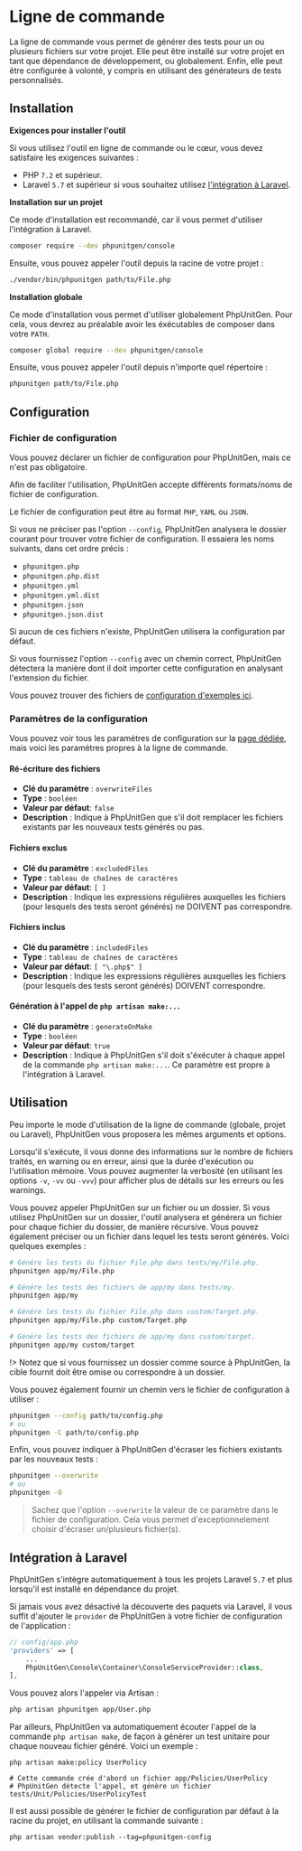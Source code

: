 # Ligne de commande

La ligne de commande vous permet de générer des tests pour un ou plusieurs fichiers
sur votre projet. Elle peut être installé sur votre projet en tant que dépendance
de développement, ou globalement. Enfin, elle peut être configurée à volonté, y compris
en utilisant des générateurs de tests personnalisés.

## Installation

**Exigences pour installer l'outil**

Si vous utilisez l'outil en ligne de commande ou le cœur, vous devez satisfaire
les exigences suivantes :

- PHP `7.2` et supérieur.
- Laravel `5.7` et supérieur si vous souhaitez utilisez
[l'intégration à Laravel](/fr/command-line.md#intégration-à-laravel).

**Installation sur un projet**

Ce mode d'installation est recommandé, car il vous permet d'utiliser
l'intégration à Laravel.

```bash
composer require --dev phpunitgen/console
```

Ensuite, vous pouvez appeler l'outil depuis la racine de votre projet :

```bash
./vendor/bin/phpunitgen path/to/File.php
```

**Installation globale**

Ce mode d'installation vous permet d'utiliser globalement PhpUnitGen.
Pour cela, vous devrez au préalable avoir les éxécutables de composer dans votre `PATH`.

```bash
composer global require --dev phpunitgen/console
```

Ensuite, vous pouvez appeler l'outil depuis n'importe quel répertoire :

```bash
phpunitgen path/to/File.php
```

## Configuration

### Fichier de configuration

Vous pouvez déclarer un fichier de configuration pour PhpUnitGen, mais ce n'est pas obligatoire.

Afin de faciliter l'utilisation, PhpUnitGen accepte différents formats/noms de fichier de
configuration.

Le fichier de configuration peut être au format `PHP`, `YAML` ou `JSON`.

Si vous ne préciser pas l'option `--config`, PhpUnitGen analysera le dossier courant pour
trouver votre fichier de configuration. Il essaiera les noms suivants, dans cet ordre précis :

- `phpunitgen.php`
- `phpunitgen.php.dist`
- `phpunitgen.yml`
- `phpunitgen.yml.dist`
- `phpunitgen.json`
- `phpunitgen.json.dist`

Si aucun de ces fichiers n'existe, PhpUnitGen utilisera la configuration par défaut.

Si vous fournissez l'option `--config` avec un chemin correct, PhpUnitGen détectera
la manière dont il doit importer cette configuration en analysant l'extension du fichier.

Vous pouvez trouver des fichiers de [configuration d'exemples
ici](https://github.com/paul-thebaud/phpunitgen-console/tree/master/config).

### Paramètres de la configuration

Vous pouvez voir tous les paramètres de configuration sur la [page dédiée](/fr/configuration.md),
mais voici les paramètres propres à la ligne de commande.

#### Ré-écriture des fichiers

* **Clé du paramètre** : `overwriteFiles`
* **Type** : `booléen`
* **Valeur par défaut**: `false`
* **Description** : Indique à PhpUnitGen que s'il doit remplacer les fichiers existants par
les nouveaux tests générés ou pas.

#### Fichiers exclus

* **Clé du paramètre** : `excludedFiles`
* **Type** : `tableau de chaînes de caractères`
* **Valeur par défaut**: `[ ]`
* **Description** : Indique les expressions régulières auxquelles les fichiers (pour lesquels des tests
seront générés) ne DOIVENT pas correspondre.

#### Fichiers inclus

* **Clé du paramètre** : `includedFiles`
* **Type** : `tableau de chaînes de caractères`
* **Valeur par défaut**: `[ "\.php$" ]`
* **Description** : Indique les expressions régulières auxquelles les fichiers (pour lesquels des tests
seront générés) DOIVENT correspondre.

#### Génération à l'appel de `php artisan make:...`

* **Clé du paramètre** : `generateOnMake`
* **Type** : `booléen`
* **Valeur par défaut**: `true`
* **Description** : Indique à PhpUnitGen s'il doit s'éxécuter à chaque appel de la commande
`php artisan make:...`. Ce paramètre est propre à l'intégration à Laravel.

## Utilisation

Peu importe le mode d'utilisation de la ligne de commande (globale, projet ou Laravel), PhpUnitGen
vous proposera les mêmes arguments et options.

Lorsqu'il s'exécute, il vous donne des informations sur le nombre de fichiers traités, en warning
ou en erreur, ainsi que la durée d'exécution ou l'utilisation mémoire.
Vous pouvez augmenter la verbosité (en utilisant les options `-v`, `-vv` ou `-vvv`) pour afficher
plus de détails sur les erreurs ou les warnings.

Vous pouvez appeler PhpUnitGen sur un fichier ou un dossier. Si vous utilisez PhpUnitGen
sur un dossier, l'outil analysera et générera un fichier pour chaque fichier du dossier,
de manière récursive. Vous pouvez également préciser ou un fichier dans lequel
les tests seront générés. Voici quelques exemples :

```bash
# Génére les tests du fichier File.php dans tests/my/File.php.
phpunitgen app/my/File.php

# Génére les tests des fichiers de app/my dans tests/my.
phpunitgen app/my

# Génére les tests du fichier File.php dans custom/Target.php.
phpunitgen app/my/File.php custom/Target.php

# Génére les tests des fichiers de app/my dans custom/target.
phpunitgen app/my custom/target
```

!> Notez que si vous fournissez un dossier comme source à PhpUnitGen, la cible fournit doit
être omise ou correspondre à un dossier.

Vous pouvez également fournir un chemin vers le fichier de configuration à utiliser :

```bash
phpunitgen --config path/to/config.php
# ou
phpunitgen -C path/to/config.php
```

Enfin, vous pouvez indiquer à PhpUnitGen d'écraser les fichiers existants par les nouveaux tests :

```bash
phpunitgen --overwrite
# ou
phpunitgen -O
```

> Sachez que l'option `--overwrite` la valeur de ce paramètre dans le fichier de configuration.
> Cela vous permet d'exceptionnelement choisir d'écraser un/plusieurs fichier(s).

## Intégration à Laravel

PhpUnitGen s'intègre automatiquement à tous les projets Laravel `5.7` et plus lorsqu'il est installé
en dépendance du projet.

Si jamais vous avez désactivé la découverte des paquets via Laravel, il vous suffit d'ajouter le
`provider` de PhpUnitGen à votre fichier de configuration de l'application :

```php
// config/app.php
'providers' => [
    ...
    PhpUnitGen\Console\Container\ConsoleServiceProvider::class,
],
```

Vous pouvez alors l'appeler via Artisan :

```bash
php artisan phpunitgen app/User.php
```

Par ailleurs, PhpUnitGen va automatiquement écouter l'appel de la commande `php artisan make`, de
façon à générer un test unitaire pour chaque nouveau fichier généré. Voici un exemple :

```
php artisan make:policy UserPolicy

# Cette commande crée d'abord un fichier app/Policies/UserPolicy
# PhpUnitGen détecte l'appel, et génère un fichier tests/Unit/Policies/UserPolicyTest
```

Il est aussi possible de générer le fichier de configuration par défaut à la racine du projet,
en utilisant la commande suivante :

```
php artisan vendor:publish --tag=phpunitgen-config
```
